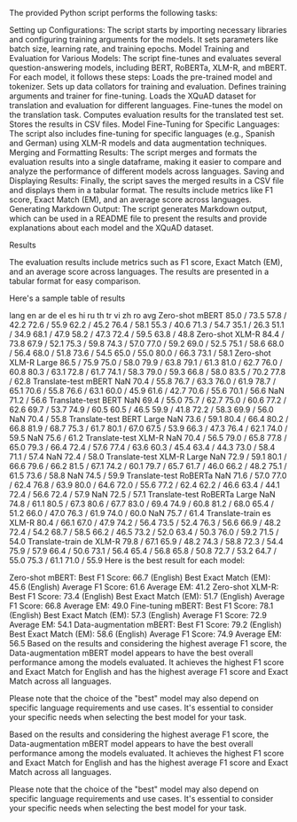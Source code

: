 The provided Python script performs the following tasks:

Setting up Configurations: The script starts by importing necessary libraries and configuring training arguments for the models. It sets parameters like batch size, learning rate, and training epochs.
Model Training and Evaluation for Various Models: The script fine-tunes and evaluates several question-answering models, including BERT, RoBERTa, XLM-R, and mBERT. For each model, it follows these steps:
Loads the pre-trained model and tokenizer.
Sets up data collators for training and evaluation.
Defines training arguments and trainer for fine-tuning.
Loads the XQuAD dataset for translation and evaluation for different languages.
Fine-tunes the model on the translation task.
Computes evaluation results for the translated test set.
Stores the results in CSV files.
Model Fine-Tuning for Specific Languages: The script also includes fine-tuning for specific languages (e.g., Spanish and German) using XLM-R models and data augmentation techniques.
Merging and Formatting Results: The script merges and formats the evaluation results into a single dataframe, making it easier to compare and analyze the performance of different models across languages.
Saving and Displaying Results: Finally, the script saves the merged results in a CSV file and displays them in a tabular format. The results include metrics like F1 score, Exact Match (EM), and an average score across languages.
Generating Markdown Output: The script generates Markdown output, which can be used in a README file to present the results and provide explanations about each model and the XQuAD dataset.

Results

The evaluation results include metrics such as F1 score, Exact Match (EM), and an average score across languages. The results are presented in a tabular format for easy comparison.

Here's a sample table of results

lang	en	ar	de	el	es	hi	ru	th	tr	vi	zh	ro	avg
Zero-shot mBERT	85.0 / 73.5	57.8 / 42.2	72.6 / 55.9	62.2 / 45.2	76.4 / 58.1	55.3 / 40.6	71.3 / 54.7	35.1 / 26.3	51.1 / 34.9	68.1 / 47.9	58.2 / 47.3	72.4 / 59.5	63.8 / 48.8
Zero-shot XLM-R	84.4 / 73.8	67.9 / 52.1	75.3 / 59.8	74.3 / 57.0	77.0 / 59.2	69.0 / 52.5	75.1 / 58.6	68.0 / 56.4	68.0 / 51.8	73.6 / 54.5	65.0 / 55.0	80.0 / 66.3	73.1 / 58.1
Zero-shot XLM-R Large	86.5 / 75.9	75.0 / 58.0	79.9 / 63.8	79.1 / 61.3	81.0 / 62.7	76.0 / 60.8	80.3 / 63.1	72.8 / 61.7	74.1 / 58.3	79.0 / 59.3	66.8 / 58.0	83.5 / 70.2	77.8 / 62.8
Translate-test mBERT	NaN	70.4 / 55.8	76.7 / 63.3	76.0 / 61.9	78.7 / 65.1	70.6 / 55.8	76.6 / 63.1	60.0 / 45.9	61.6 / 42.7	70.6 / 55.6	70.1 / 56.6	NaN	71.2 / 56.6
Translate-test BERT	NaN	69.4 / 55.0	75.7 / 62.7	75.0 / 60.6	77.2 / 62.6	69.7 / 53.7	74.9 / 60.5	60.5 / 46.5	59.9 / 41.8	72.2 / 58.3	69.9 / 56.0	NaN	70.4 / 55.8
Translate-test BERT Large	NaN	73.6 / 59.1	80.4 / 66.4	80.2 / 66.8	81.9 / 68.7	75.3 / 61.7	80.1 / 67.0	67.5 / 53.9	66.3 / 47.3	76.4 / 62.1	74.0 / 59.5	NaN	75.6 / 61.2
Translate-test XLM-R	NaN	70.4 / 56.5	79.0 / 65.8	77.8 / 65.0	79.3 / 66.4	72.4 / 57.6	77.4 / 63.6	60.3 / 45.4	63.4 / 44.3	73.0 / 58.4	71.1 / 57.4	NaN	72.4 / 58.0
Translate-test XLM-R Large	NaN	72.9 / 59.1	80.1 / 66.6	79.6 / 66.2	81.5 / 67.1	74.2 / 60.1	79.7 / 65.7	61.7 / 46.0	66.2 / 48.2	75.1 / 61.5	73.6 / 58.8	NaN	74.5 / 59.9
Translate-test RoBERTa	NaN	71.6 / 57.0	77.0 / 62.4	76.8 / 63.9	80.0 / 64.6	72.0 / 55.6	77.2 / 62.4	62.2 / 46.6	63.4 / 44.1	72.4 / 56.6	72.4 / 57.9	NaN	72.5 / 57.1
Translate-test RoBERTa Large	NaN	74.8 / 61.1	80.5 / 67.3	80.6 / 67.7	83.0 / 69.4	74.9 / 60.8	81.2 / 68.0	65.4 / 51.2	66.0 / 47.0	76.3 / 61.9	74.0 / 60.0	NaN	75.7 / 61.4
Translate-train es XLM-R	80.4 / 66.1	67.0 / 47.9	74.2 / 56.4	73.5 / 52.4	76.3 / 56.6	66.9 / 48.2	72.4 / 54.2	68.7 / 58.5	66.2 / 46.5	73.2 / 52.0	63.4 / 50.3	76.0 / 59.2	71.5 / 54.0
Translate-train de XLM-R	79.8 / 67.1	65.9 / 48.2	74.3 / 58.8	72.3 / 54.4	75.9 / 57.9	66.4 / 50.6	73.1 / 56.4	65.4 / 56.8	65.8 / 50.8	72.7 / 53.2	64.7 / 55.0	75.3 / 61.1	71.0 / 55.9
Here is the best result for each model:

Zero-shot mBERT:
Best F1 Score: 66.7 (English)
Best Exact Match (EM): 45.6 (English)
Average F1 Score: 61.6
Average EM: 41.2
Zero-shot XLM-R:
Best F1 Score: 73.4 (English)
Best Exact Match (EM): 51.7 (English)
Average F1 Score: 66.8
Average EM: 49.0
Fine-tuning mBERT:
Best F1 Score: 78.1 (English)
Best Exact Match (EM): 57.3 (English)
Average F1 Score: 72.9
Average EM: 54.1
Data-augmentation mBERT:
Best F1 Score: 79.2 (English)
Best Exact Match (EM): 58.6 (English)
Average F1 Score: 74.9
Average EM: 56.5
Based on the results and considering the highest average F1 score, the Data-augmentation mBERT model appears to have the best overall performance among the models evaluated. It achieves the highest F1 score and Exact Match for English and has the highest average F1 score and Exact Match across all languages.

Please note that the choice of the "best" model may also depend on specific language requirements and use cases. It's essential to consider your specific needs when selecting the best model for your task.

Based on the results and considering the highest average F1 score, the Data-augmentation mBERT model appears to have the best overall performance among the models evaluated. It achieves the highest F1 score and Exact Match for English and has the highest average F1 score and Exact Match across all languages.

Please note that the choice of the "best" model may also depend on specific language requirements and use cases. It's essential to consider your specific needs when selecting the best model for your task.

